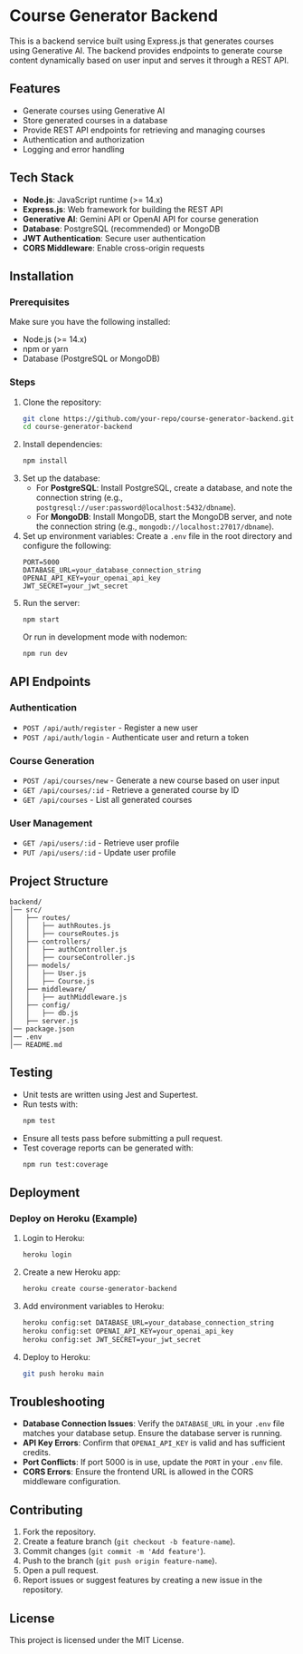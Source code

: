 
# Course Generator Backend

This is a backend service built using Express.js that generates courses using Generative AI. The backend provides endpoints to generate course content dynamically based on user input and serves it through a REST API.

## Features
- Generate courses using Generative AI
- Store generated courses in a database
- Provide REST API endpoints for retrieving and managing courses
- Authentication and authorization
- Logging and error handling

## Tech Stack
- **Node.js**: JavaScript runtime (>= 14.x)
- **Express.js**: Web framework for building the REST API
- **Generative AI**: Gemini API or OpenAI API for course generation
- **Database**: PostgreSQL (recommended) or MongoDB
- **JWT Authentication**: Secure user authentication
- **CORS Middleware**: Enable cross-origin requests

## Installation
### Prerequisites
Make sure you have the following installed:
- Node.js (>= 14.x)
- npm or yarn
- Database (PostgreSQL or MongoDB)

### Steps
1. Clone the repository:
   ```sh
   git clone https://github.com/your-repo/course-generator-backend.git
   cd course-generator-backend
   ```
2. Install dependencies:
   ```sh
   npm install
   ```
3. Set up the database:
   - For **PostgreSQL**: Install PostgreSQL, create a database, and note the connection string (e.g., `postgresql://user:password@localhost:5432/dbname`).
   - For **MongoDB**: Install MongoDB, start the MongoDB server, and note the connection string (e.g., `mongodb://localhost:27017/dbname`).
4. Set up environment variables:
   Create a `.env` file in the root directory and configure the following:
   ```env
   PORT=5000
   DATABASE_URL=your_database_connection_string
   OPENAI_API_KEY=your_openai_api_key
   JWT_SECRET=your_jwt_secret
   ```
5. Run the server:
   ```sh
   npm start
   ```
   Or run in development mode with nodemon:
   ```sh
   npm run dev
   ```

## API Endpoints
### Authentication
- `POST /api/auth/register` - Register a new user
- `POST /api/auth/login` - Authenticate user and return a token

### Course Generation
- `POST /api/courses/new` - Generate a new course based on user input
- `GET /api/courses/:id` - Retrieve a generated course by ID
- `GET /api/courses` - List all generated courses

### User Management
- `GET /api/users/:id` - Retrieve user profile
- `PUT /api/users/:id` - Update user profile

## Project Structure
```
backend/
│── src/
│   ├── routes/
│   │   ├── authRoutes.js
│   │   ├── courseRoutes.js
│   ├── controllers/
│   │   ├── authController.js
│   │   ├── courseController.js
│   ├── models/
│   │   ├── User.js
│   │   ├── Course.js
│   ├── middleware/
│   │   ├── authMiddleware.js
│   ├── config/
│   │   ├── db.js
│   ├── server.js
│── package.json
│── .env
│── README.md
```

## Testing
- Unit tests are written using Jest and Supertest.
- Run tests with:
  ```sh
  npm test
  ```
- Ensure all tests pass before submitting a pull request.
- Test coverage reports can be generated with:
  ```sh
  npm run test:coverage
  ```

## Deployment
### Deploy on Heroku (Example)
1. Login to Heroku:
   ```sh
   heroku login
   ```
2. Create a new Heroku app:
   ```sh
   heroku create course-generator-backend
   ```
3. Add environment variables to Heroku:
   ```sh
   heroku config:set DATABASE_URL=your_database_connection_string
   heroku config:set OPENAI_API_KEY=your_openai_api_key
   heroku config:set JWT_SECRET=your_jwt_secret
   ```
4. Deploy to Heroku:
   ```sh
   git push heroku main
   ```

## Troubleshooting
- **Database Connection Issues**: Verify the `DATABASE_URL` in your `.env` file matches your database setup. Ensure the database server is running.
- **API Key Errors**: Confirm that `OPENAI_API_KEY` is valid and has sufficient credits.
- **Port Conflicts**: If port 5000 is in use, update the `PORT` in your `.env` file.
- **CORS Errors**: Ensure the frontend URL is allowed in the CORS middleware configuration.

## Contributing
1. Fork the repository.
2. Create a feature branch (`git checkout -b feature-name`).
3. Commit changes (`git commit -m 'Add feature'`).
4. Push to the branch (`git push origin feature-name`).
5. Open a pull request.
6. Report issues or suggest features by creating a new issue in the repository.

## License
This project is licensed under the MIT License.


